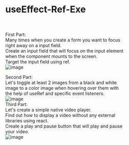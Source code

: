 # useEffect-Ref-Exe

<br/> <br/>
First Part: <br/>
Many times when you create a form you want to focus <br/>
right away on a input field. <br/>
Create an input field that will focus on the input element <br/>
when the component mounts to the screen. <br/>
Target the input field using ref.<br/>
![image](https://user-images.githubusercontent.com/127497841/233853973-2789b952-5992-4000-a8c7-312566830e51.png)
<br/>

Second Part:<br/>
Let's toggle at least 2 images from a black and white <br/>
image to a color image when hovering over them with <br/>
the help of useRef and specific event listeners.<br/>
![image](https://user-images.githubusercontent.com/127497841/233854024-1edced56-ed92-42bf-a9b6-739f3456d6e5.png)
<br/>
Third Part:<br/>
Let's create a simple native video player. <br/>
Find out how to display a video without any external <br/>
libraries using react. <br/> 
Create a play and pause button that will play and pause <br/>
your video. <br/>
![image](https://user-images.githubusercontent.com/127497841/233854081-f82f5eef-3b22-4441-a62a-db436d4af088.png)

